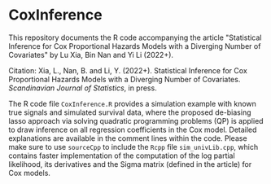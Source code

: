 # CoxInference

This repository documents the R code accompanying the article "Statistical Inference for Cox Proportional Hazards Models with a Diverging Number of Covariates" by Lu Xia, Bin Nan and Yi Li (2022+). 

Citation: Xia, L., Nan, B. and Li, Y. (2022+). Statistical Inference for Cox Proportional Hazards Models with a Diverging Number of Covariates. *Scandinavian Journal of Statistics*, in press.

The R code file `CoxInference.R` provides a simulation example with known true signals and simulated survival data, where the proposed de-biasing lasso approach via solving quadratic programming problems (QP) is applied to draw inference on all regression coefficients in the Cox model. Detailed explanations are available in the comment lines within the code. Please make sure to use `sourceCpp` to include the `Rcpp` file `sim_univLib.cpp`, which contains faster implementation of the computation of the log partial likelihood, its derivatives and the Sigma matrix (defined in the article) for Cox models. 

